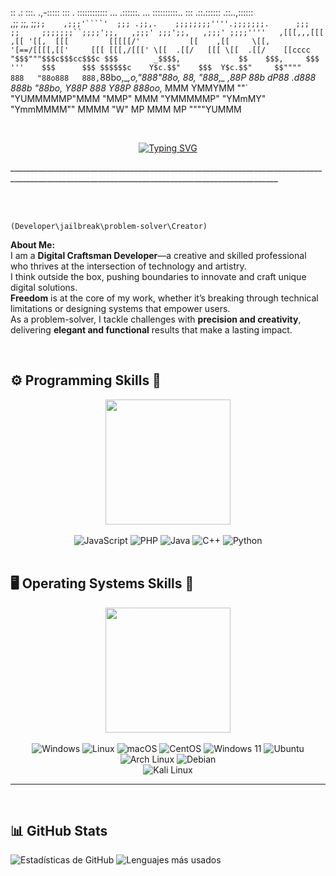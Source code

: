 
 ::   .:   :::.       .,-:::::  :::  .       ::::::::::::   ...          .::::::.  ...    ::::::::::.. :::      .::.::::::      .::..,::::::  
 ,;;   ;;,  ;;`;;    ,;;;'````'  ;;; .;;,.    ;;;;;;;;''''.;;;;;;;.      ;;;`    `  ;;     ;;;;;;;``;;;;';;,   ,;;;' ;;;';;,   ,;;;' ;;;;''''  
,[[[,,,[[[ ,[[ '[[,  [[[         [[[[[/'           [[    ,[[     \[[,    '[==/[[[[,[['     [[[ [[[,/[[[' \[[  .[[/   [[[ \[[  .[[/    [[cccc   
"$$$"""$$$c$$$cc$$$c $$$        _$$$$,             $$    $$$,     $$$      '''    $$$      $$$ $$$$$$c    Y$c.$$"    $$$  Y$c.$$"     $$""""   
 888   "88o888   888,`88bo,__,o,"888"88o,          88,   "888,_ _,88P     88b    dP88    .d888 888b "88bo, Y88P      888   Y88P       888oo,__ 
 MMM    YMMYMM   ""`   "YUMMMMMP"MMM "MMP"         MMM     "YMMMMMP"       "YMmMY"  "YmmMMMM"" MMMM   "W"   MP       MMM    MP        """"YUMMM                              

<br>
<div align="center">

  [![Typing SVG](https://readme-typing-svg.demolab.com/?lines=Hack+the+system,+break+the+rules;Code+your+dreams,+rewrite+the+tools;Freedom+is+the+ultimate+exploit;Innovation+is+your+payload;Think+beyond+the+limits;Build+what+others+can't+imagine;You+are+the+Digital+Craftsman&color=FF1493)](https://git.io/typing-svg)
</div> 
_________________________________________________________________________________________________________________________________________________

<br> <br>


`(Developer\jailbreak\problem-solver\Creator)`   

**About Me:** <br>
  I am a **Digital Craftsman Developer**—a creative and skilled professional who thrives at the intersection of technology and artistry.  
I think outside the box, pushing boundaries to innovate and craft unique digital solutions.  
**Freedom** is at the core of my work, whether it’s breaking through technical limitations or designing systems that empower users.  
As a problem-solver, I tackle challenges with **precision and creativity**, delivering **elegant and functional** results that make a lasting impact.  

<br>
<h2> ⚙️ Programming Skills 📎</h2>
<div align="center">
  <img src="https://media0.giphy.com/media/v1.Y2lkPTc5MGI3NjExbjRnYnI3d253djdpeWNhejdrbnczczk5cjd4a3R3d3BwMXAyMTF3eSZlcD12MV9pbnRlcm5hbF9naWZfYnlfaWQmY3Q9Zw/QhEiaGEZFWnMzRDFtA/giphy.gif" width="200">
</div> <br>

<div align="center">
  <img src="https://img.shields.io/badge/JavaScript-F7DF1E?style=for-the-badge&logo=javascript&logoColor=black" alt="JavaScript"> 
  <img src="https://img.shields.io/badge/PHP-777BB4?style=for-the-badge&logo=php&logoColor=white" alt="PHP"> 
  <img src="https://img.shields.io/badge/Java-ED8B00?style=for-the-badge&logo=openjdk&logoColor=white" alt="Java"> 
  <img src="https://img.shields.io/badge/C%2B%2B-00599C?style=for-the-badge&logo=c%2B%2B&logoColor=white" alt="C++"> 
  <img src="https://img.shields.io/badge/Python-3776AB?style=for-the-badge&logo=python&logoColor=white" alt="Python"> 
</div> <br>



<h2> 🖥️ Operating Systems Skills 🐧</h2>

<div align="center">
  <img src="https://media1.giphy.com/media/v1.Y2lkPTc5MGI3NjExdTF2M3IyN2VzaGxlc3NmbTVlMXF0Z28zMHlpOXB3czNuamxhZHFvaiZlcD12MV9pbnRlcm5hbF9naWZfYnlfaWQmY3Q9Zw/HKu093dtbnXVPHWyBP/giphy.gif" width="200" >
</div> <br>

<div align="center">
 <img src="https://img.shields.io/badge/Windows-0078D6?style=for-the-badge&logo=windows&logoColor=white" alt="Windows">   
 <img src="https://img.shields.io/badge/Linux-FCC624?style=for-the-badge&logo=linux&logoColor=black" alt="Linux">  
 <img src="https://img.shields.io/badge/macOS-000000?style=for-the-badge&logo=apple&logoColor=white" alt="macOS"> 
 <img src="https://img.shields.io/badge/CentOS-262577?style=for-the-badge&logo=centos&logoColor=white" alt="CentOS">  
 <img src="https://img.shields.io/badge/Windows_11-0078D6?style=for-the-badge&logo=windows11&logoColor=white" alt="Windows 11">
 <img src="https://img.shields.io/badge/Ubuntu-E95420?style=for-the-badge&logo=ubuntu&logoColor=white" alt="Ubuntu">  <br> 
 <img src="https://img.shields.io/badge/Arch_Linux-1793D1?style=for-the-badge&logo=arch-linux&logoColor=white" alt="Arch Linux">
 <img src="https://img.shields.io/badge/Debian-A81D33?style=for-the-badge&logo=debian&logoColor=white" alt="Debian">  <br>
 <img src="https://img.shields.io/badge/Kali_Linux-557C94?style=for-the-badge&logo=kali-linux&logoColor=white" alt="Kali Linux"> 
</div>

_____________________________________________________________________________________________________________________________________________________ 

<br>
 <h2> 📊 GitHub Stats </h2>

<div>
  <img src="https://github-readme-stats.vercel.app/api?username=m4n14ck&show_icons=true&theme=radical" alt="Estadísticas de GitHub"> 
  <img src="https://github-readme-stats.vercel.app/api/top-langs/?username=m4n14ck&layout=compact&theme=radical" alt="Lenguajes más usados">
</div>

